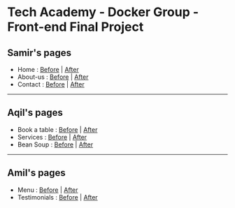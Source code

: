# Tech Academy - Docker Group - Front-end Final Project

## Samir's pages
* Home :
    [Before](http://www.nicdarkthemes.com/themes/restaurant/wp/demo/restaurant/home-5/) | 
    [After](https://amilalizada.github.io/front_end_final_docker/HOME-5/home-5.html)
* About-us :
    [Before](http://www.nicdarkthemes.com/themes/restaurant/wp/demo/restaurant/about-us-1/) |
    [After](https://amilalizada.github.io/front_end_final_docker/ABOUT-US-1/About-us-1.html)
* Contact :
    [Before](http://www.nicdarkthemes.com/themes/restaurant/wp/demo/restaurant/contact-1/) |
    [After](https://amilalizada.github.io/front_end_final_docker/CONTACT-1/Contact-1.html)

---

## Aqil's pages
* Book a table :
    [Before](http://www.nicdarkthemes.com/themes/restaurant/wp/demo/restaurant/book-a-table/) | 
    [After](https://amilalizada.github.io/front_end_final_docker/codes/firstPage.html)
* Services :
    [Before](http://www.nicdarkthemes.com/themes/restaurant/wp/demo/restaurant/services/) |
    [After](https://amilalizada.github.io/front_end_final_docker/codes/services.html)
* Bean Soup :
    [Before](http://www.nicdarkthemes.com/themes/restaurant/wp/demo/restaurant/product/bean-soup/) |
    [After](https://amilalizada.github.io/front_end_final_docker/codes/product.html)

---

## Amil's pages
* Menu :
    [Before](http://www.nicdarkthemes.com/themes/restaurant/wp/demo/restaurant/menu-1/) |
    [After](https://amilalizada.github.io/front_end_final_docker/restaurant_menu_1/restaurant_menu_1.html)
* Testimonials :
    [Before](http://www.nicdarkthemes.com/themes/restaurant/wp/demo/restaurant/testimonials/) |
    [After](https://amilalizada.github.io/front_end_final_docker/testimonials/restaurant_amil_testimonial.html)
